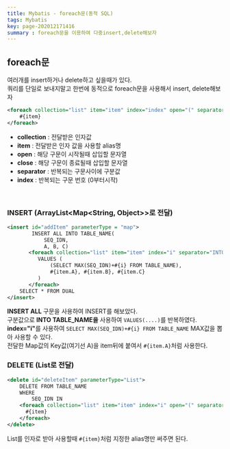 ```yaml
---
title: Mybatis - foreach문(동적 SQL)
tags: Mybatis
key: page-202012171416
summary : foreach문을 이용하여 다중insert,delete해보자
---
```


## foreach문
여러개를 insert하거나 delete하고 싶을때가 있다.  <br/>
쿼리를 단일로 보내지말고 한번에 동적으로 foreach문을 사용해서 insert, delete해보자 <br/>

```xml
<foreach collection="list" item="item" index="index" open="(" separator="," close=")">
	#{item}
</foreach>		
```

- <b>collection</b> : 전달받은 인자값
- <b>item</b> : 전달받은 인자 값을 사용할 alias명
- <b>open</b> : 해당 구문이 시작될때 삽입할 문자열
- <b>close</b> : 해당 구문이 종료될때 삽입할 문자열
- <b>separator</b> : 반복되는 구문사이에 구분값
- <b>index</b> : 반복되는 구문 번호 (0부터시작)
<br/>

### INSERT (ArrayList<Map<String, Object>>로 전달)
```xml	
<insert id="addItem" parameterType = "map">
		INSERT ALL INTO TABLE_NAME(
			SEQ_IDN,
			A, B, C)
       <foreach collection="list" item="item" index="i" separator="INTO TABLE_NAME">
          VALUES (
              (SELECT MAX(SEQ_IDN)+#{i} FROM TABLE_NAME),
              #{item.A}, #{item.B}, #{item.C}
          )
       </foreach>		
    SELECT * FROM DUAL
</insert>
```
<b>INSERT ALL</b> 구문을 사용하여 INSERT를 해보았다.  <br/>
구분값으로 <b>INTO TABLE_NAME을</b> 사용하여 ```VALUES(....)```를 반복하였다.<br/>
<b>index="i"</b>를 사용하여 ```SELECT MAX(SEQ_IDN)+#{i} FROM TABLE_NAME``` MAX값을 뽑아 사용할 수 있다.<br/>
전달한 Map값의 Key값(여기선 A)을 item뒤에 붙여서 ```#{item.A}```처럼 사용한다.

### DELETE (List<String>로 전달)
```xml
<delete id="deleteItem" parameterType="List">
	DELETE FROM TABLE_NAME			
	WHERE 
		SEQ_IDN IN
    <foreach collection="list" item="item" index="i" open="(" separator="," close=")">
      #{item}
    </foreach>		
</delete>
```
List를 인자로 받아 사용할때 ```#{item}```처럼 지정한 alias명만 써주면 된다.

<br/>
<br/>
<br/>
